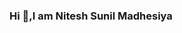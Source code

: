 ### Hi 👋,I am Nitesh Sunil Madhesiya

<!--
**Niteshmadhesiya/Niteshmadhesiya** is a ✨ _special_ ✨ repository because its `README.md` (this file) appears on your GitHub profile.

Here are some ideas to get you started:

- 🔭 I’m currently working on own company
- 🌱 I’m currently learning python
- 👯 I’m looking to collaborate on youtube
- 🤔 I’m looking for help with 
- 💬 Ask me about web development
- 📫 How to reach me: @n_itesh25 id on instagram
- 😄 Pronouns: He/His
- ⚡ Fun fact: I spend almost 5 hour listening music everyday
-->
